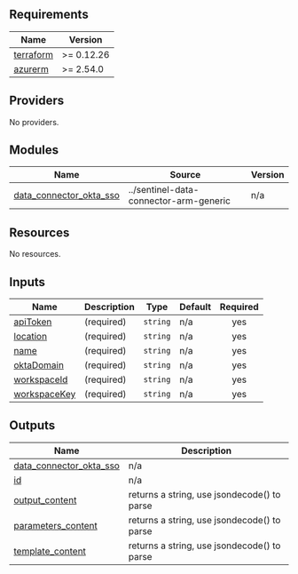 ## Requirements

| Name                                                                      | Version    |
|---------------------------------------------------------------------------|------------|
| <a name="requirement_terraform"></a> [terraform](#requirement\_terraform) | >= 0.12.26 |
| <a name="requirement_azurerm"></a> [azurerm](#requirement\_azurerm)       | >= 2.54.0  |

## Providers

No providers.

## Modules

| Name                                                                                                            | Source                                 | Version |
|-----------------------------------------------------------------------------------------------------------------|----------------------------------------|---------|
| <a name="module_data_connector_okta_sso"></a> [data\_connector\_okta\_sso](#module\_data\_connector\_okta\_sso) | ../sentinel-data-connector-arm-generic | n/a     |

## Resources

No resources.

## Inputs

| Name                                                                   | Description | Type     | Default | Required |
|------------------------------------------------------------------------|-------------|----------|---------|:--------:|
| <a name="input_apiToken"></a> [apiToken](#input\_apiToken)             | (required)  | `string` | n/a     |   yes    |
| <a name="input_location"></a> [location](#input\_location)             | (required)  | `string` | n/a     |   yes    |
| <a name="input_name"></a> [name](#input\_name)                         | (required)  | `string` | n/a     |   yes    |
| <a name="input_oktaDomain"></a> [oktaDomain](#input\_oktaDomain)       | (required)  | `string` | n/a     |   yes    |
| <a name="input_workspaceId"></a> [workspaceId](#input\_workspaceId)    | (required)  | `string` | n/a     |   yes    |
| <a name="input_workspaceKey"></a> [workspaceKey](#input\_workspaceKey) | (required)  | `string` | n/a     |   yes    |

## Outputs

| Name                                                                                                            | Description                                 |
|-----------------------------------------------------------------------------------------------------------------|---------------------------------------------|
| <a name="output_data_connector_okta_sso"></a> [data\_connector\_okta\_sso](#output\_data\_connector\_okta\_sso) | n/a                                         |
| <a name="output_id"></a> [id](#output\_id)                                                                      | n/a                                         |
| <a name="output_output_content"></a> [output\_content](#output\_output\_content)                                | returns a string, use jsondecode() to parse |
| <a name="output_parameters_content"></a> [parameters\_content](#output\_parameters\_content)                    | returns a string, use jsondecode() to parse |
| <a name="output_template_content"></a> [template\_content](#output\_template\_content)                          | returns a string, use jsondecode() to parse |
